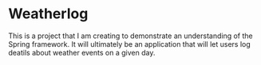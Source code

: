 # Weatherlog
This is a project that I am creating to demonstrate an understanding of the Spring framework. It will ultimately be an 
application that will let users log deatils about weather events on a given day. 
